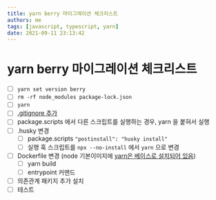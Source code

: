 ```yaml
---
title: yarn berry 마이그레이션 체크리스트
authors: me
tags: [javascript, typescript, yarn]
date: 2021-09-11 23:13:42
---
```


# yarn berry 마이그레이션 체크리스트

- [ ] `yarn set version berry`
- [ ] `rm -rf node_modules package-lock.json`
- [ ] `yarn`
- [ ] [.gitignore 추가](https://yarnpkg.com/getting-started/qa#which-files-should-be-gitignored)
- [ ] package.scripts 에서 다른 스크립트를 실행하는 경우, yarn 을 붙혀서 실행
- [ ] .husky 변경
  - [ ] package.scripts `"postinstall": "husky install"`
  - [ ] 실행 훅 스크립트를 `npx --no-install` 에서 `yarn` 으로 변경
- [ ] Dockerfile 변경 (node 기본이미지에 [yarn은 베이스로 설치되어 있음](https://github.com/nodejs/docker-node#image-variants))
  - [ ] yarn build
  - [ ] entrypoint 커맨드
- [ ] 의존관계 패키지 추가 설치
- [ ] 테스트
